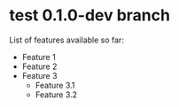 test 0.1.0-dev branch
====

List of features available so far:

- Feature 1
- Feature 2
- Feature 3
  - Feature 3.1
  - Feature 3.2
